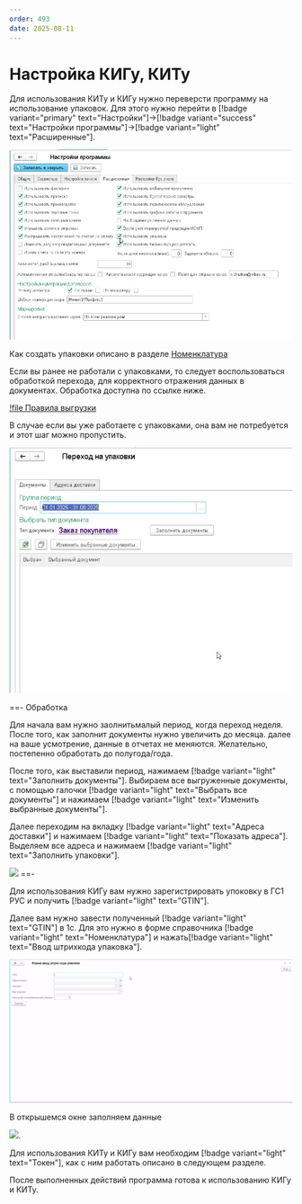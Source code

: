 ```yaml
---
order: 493
date: 2025-08-11
---
```


# Настройка КИГу, КИТу

Для использования КИТу и КИГу нужно переверсти программу на использование упаковок. Для этого нужно перейти в 
[!badge variant="primary" text="Настройки"]->[!badge variant="success" text="Настройки программы"]->[!badge variant="light" text="Расширенные"].

![](/images/маркировка/кигу.jpg)

Как создать упаковки описано в разделе [Номенклатура](https://vodavoz.github.io/Manual/2-описание-справочников-и-документов/1-справочники/3-товары-и-ценообразование/2-номенклатура/)

Если вы ранее не работали с упаковками, то следует воспользоваться обработкой перехода, для корректного отражения данных в документах. Обработка доступна по ссылке ниже.

[!file Правила выгрузки](/file/file/ПереходНаУпаковки_30.07.25.epf)
 
В случае если вы уже работаете с упаковками, она вам не потребуется и этот шаг можно пропустить.

![](/images/маркировка/кигу1.jpg)

==- Обработка

Для начала вам нужно заолнитьмалый период, когда переход неделя. После того, как заполнит документы нужно увеличить до месяца. далее на ваше усмотрение, данные в отчетах не меняются.
Желательно, постепенно обработать до полугода/года. 

После того, как выставили период, нажимаем [!badge variant="light" text="Заполнить документы"]. Выбираем все выгруженные документы, с помощью галочки [!badge variant="light" text="Выбрать все документы"] 
и нажимаем [!badge variant="light" text="Изменить выбранные документы"].

Далее переходим на вкладку [!badge variant="light" text="Адреса доставки"] и нажимаем [!badge variant="light" text="Показать адреса"]. Выделяем все адреса и нажимаем [!badge variant="light" text="Заполнить упаковки"].

![](/images/маркировка/кигу2.gif)
==-

Для использования КИГу вам нужно зарегистрировать упоковку в ГС1 РУС и получить [!badge variant="light" text="GTIN"].

Далее вам нужно завести полученный [!badge variant="light" text="GTIN"] в 1с. Для это нужно в форме справочника [!badge variant="light" text="Номенклатура"] и нажать[!badge variant="light" text="Ввод штрихкода упаковка"].

![](/images/маркировка/кигу3.gif)

В открышемся окне заполняем данные

![](/images/маркировка/кигу1.gif).

Для использования КИТу и КИГу вам необходим [!badge variant="light" text="Токен"], как с ним работать описано в следующем разделе.

После выполненных действий программа готова к использованию КИГу и КИТу.








